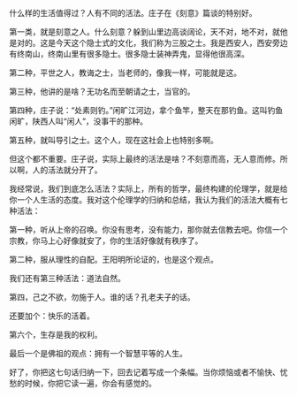 什么样的生活值得过？人有不同的活法。庄子在《刻意》篇谈的特别好。

第一类，就是刻意之人。什么刻意？躲到山里边高谈阔论，天不对，地不对，就他是对的。这是今天这个隐士式的文化，我们称为三股之士。我是西安人，西安旁边有终南山，终南山里有很多隐士。很多隐士装神弄鬼，显得他很高深。

第二种，平世之人，教诲之士，当老师的，像我一样，可能就是这。

第三种，他讲的是啥？无功名而至朝请之士，当官的。

第四种，庄子说：“处素则钓。”闲旷江河边，拿个鱼竿，整天在那钓鱼。这叫钓鱼闲旷，陕西人叫“闲人”，没事干的那种。

第五种，就叫导引之士。这个人，现在这社会上也特别多啊。

但这个都不重要。庄子说，实际上最终的活法是啥？不刻意而高，无人意而修。所以啊，人的活法就分开了。

我经常说，我们到底怎么活法？实际上，所有的哲学，最终构建的伦理学，就是给你一个人生活的态度。我对这个伦理学的归纳和总结，我认为我们的活法大概有七种活法：

第一种，听从上帝的召唤。你没有思考，没有能力，那你就去信教去吧。你信一个宗教，你马上心好像就安了，你的生活好像就有秩序了。

第二种，服从理性的自配。王阳明所论证的，也是这个观点。

我们还有第三种活法：道法自然。

第四，己之不欲，勿施于人。谁的话？孔老夫子的话。

还要加个：快乐的活着。

第六个，生存是我的权利。

最后一个是佛祖的观点：拥有一个智慧平等的人生。

好了，你把这七句话归纳一下，回去记着写成一个条幅。当你烦恼或者不愉快、忧愁的时候，你把它读一遍，你会有感觉的。